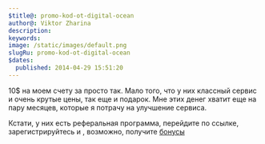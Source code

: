 ```yaml
---
$title@: promo-kod-ot-digital-ocean
author@: Viktor Zharina
description: 
keywords: 
image: /static/images/default.png
slugRu: promo-kod-ot-digital-ocean
$dates:
  published: 2014-04-29 15:51:20
---
```

10$ на моем счету за просто так. Мало того, что у них классный сервис и очень крутые цены, так еще и подарок. Мне этих денег хватит еще на пару месяцев, которые я потрачу на улучшение сервиса.



Кстати, у них есть реферальная программа, перейдите по ссылке, зарегистрируйтесь и , возможно, получите <a href="https://www.digitalocean.com/?refcode=316850dc2c68" target="_blank">бонусы</a>